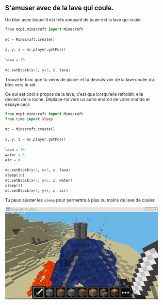 ## S'amuser avec de la lave qui coule.

Un bloc avec lequel il est très amusant de jouer est la lave qui coule.

```python
from mcpi.minecraft import Minecraft

mc = Minecraft.create()

x, y, z = mc.player.getPos()

lava = 10

mc.setBlock(x+3, y+3, z, lava)
```

Trouve le bloc que tu viens de placer et tu devrais voir de la lave couler du bloc vers le sol.

Ce qui est cool à propos de la lave, c'est que lorsqu'elle refroidit, elle devient de la roche. Déplace-toi vers un autre endroit de votre monde et essaye ceci:

```python
from mcpi.minecraft import Minecraft
from time import sleep

mc = Minecraft.create()

x, y, z = mc.player.getPos()

lava = 10
water = 8
air = 0

mc.setBlock(x+3, y+3, z, lava)
sleep(20)
mc.setBlock(x+3, y+5, z, water)
sleep(4)
mc.setBlock(x+3, y+5, z, air)

```

Tu peux ajuster les `sleep` pour permettre à plus ou moins de lave de couler.

![lave](images/lava.png)